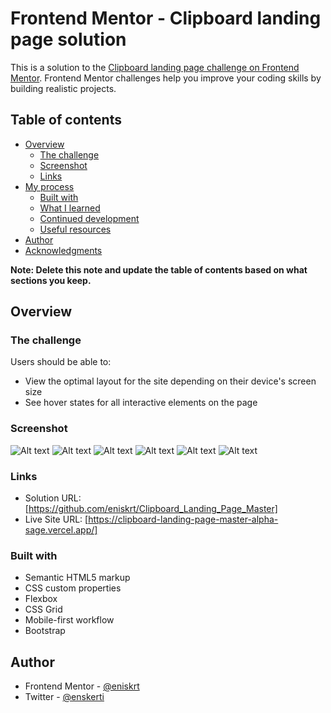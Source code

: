 # Frontend Mentor - Clipboard landing page solution

This is a solution to the [Clipboard landing page challenge on Frontend Mentor](https://www.frontendmentor.io/challenges/clipboard-landing-page-5cc9bccd6c4c91111378ecb9). Frontend Mentor challenges help you improve your coding skills by building realistic projects. 

## Table of contents

- [Overview](#overview)
  - [The challenge](#the-challenge)
  - [Screenshot](#screenshot)
  - [Links](#links)
- [My process](#my-process)
  - [Built with](#built-with)
  - [What I learned](#what-i-learned)
  - [Continued development](#continued-development)
  - [Useful resources](#useful-resources)
- [Author](#author)
- [Acknowledgments](#acknowledgments)

**Note: Delete this note and update the table of contents based on what sections you keep.**

## Overview

### The challenge

Users should be able to:

- View the optimal layout for the site depending on their device's screen size
- See hover states for all interactive elements on the page

### Screenshot

![Alt text](image.png)
![Alt text](image-1.png)
![Alt text](image-2.png)
![Alt text](image-3.png)
![Alt text](image-4.png)
![Alt text](image-5.png)
### Links

- Solution URL: [https://github.com/eniskrt/Clipboard_Landing_Page_Master]
- Live Site URL: [https://clipboard-landing-page-master-alpha-sage.vercel.app/]


### Built with

- Semantic HTML5 markup
- CSS custom properties
- Flexbox
- CSS Grid
- Mobile-first workflow
- Bootstrap

## Author

- Frontend Mentor - [@eniskrt](https://www.frontendmentor.io/profile/eniskrt)
- Twitter - [@enskerti](https://twitter.com/enskerti)


